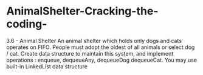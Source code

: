 # AnimalShelter-Cracking-the-coding-

  3.6 - Animal Shelter
  An animal shelter which holds only dogs and cats operates on FIFO. People must
  adopt the oldest of all animals or select dog / cat. Create data structure to
 maintain this system, and implement operations : enqueue, dequeueAny, dequeueDog
  dequeueCat. You may use built-in LinkedList data structure
 

